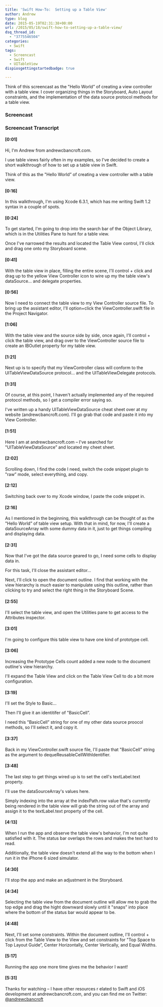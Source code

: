 ```yaml
---
title: 'Swift How-To:  Setting up a Table View'
author: Andrew
type: blog
date: 2015-05-19T02:31:38+00:00
url: /2015/05/18/swift-how-to-setting-up-a-table-view/
dsq_thread_id:
  - "3775546504"
categories:
  - Swift
tags:
  - Screencast
  - Swift
  - UITableView
dispiosgettingstartedbadge: true

---
```

Think of this screencast as the "Hello World&#8221; of creating a view controller with a table view. I cover organizing things in the Storyboard, Auto Layout constraints, and the implementation of the data source protocol methods for a table view.

### Screencast



### Screencast Transcript

#### [0:01]

Hi, I'm Andrew from andrewcbancroft.com.

I use table views fairly often in my examples, so I've decided to create a short walkthrough of how to set up a table view in Swift.

Think of this as the "Hello World&#8221; of creating a view controller with a table view.

#### [0:16]

In this walkthrough, I'm using Xcode 6.3.1, which has me writing Swift 1.2 syntax in a couple of spots.

#### [0:24]

To get started, I'm going to drop into the search bar of the Object Library, which is in the Utilities Pane to hunt for a table view.

Once I've narrowed the results and located the Table View control, I'll click and drag one onto my Storyboard scene.

#### [0:41]

With the table view in place, filling the entire scene, I'll control + click and drag up to the yellow View Controller icon to wire up my the table view's dataSource&#8230; and delegate properties.

#### [0:56]

Now I need to connect the table view to my View Controller source file. To bring up the assistant editor, I'll option+click the ViewController.swift file in the Project Navigator.

#### [1:06]

With the table view and the source side by side, once again, I'll control + click the table view, and drag over to the ViewController source file to create an IBOutlet property for my table view.

#### [1:21]

Next up is to specify that my ViewController class will conform to the UITableViewDataSource protocol&#8230; and the UITableViewDelegate protocols.

#### [1:31]

Of course, at this point, I haven't actually implemented any of the required protocol methods, so I get a compiler error saying so.

I've written up a handy UITableViewDataSource cheat sheet over at my website (andrewcbancroft.com). I'll go grab that code and paste it into my View Controller.

#### [1:51]

Here I am at andrewcbancroft.com – I've searched for "UITableViewDataSource&#8221; and located my cheet sheet.

#### [2:02]

Scrolling down, I find the code I need, switch the code snippet plugin to "raw&#8221; mode, select everything, and copy.

#### [2:12]

Switching back over to my Xcode window, I paste the code snippet in.

#### [2:16]

As I mentioned in the beginning, this walkthrough can be thought of as the "Hello World&#8221; of table view setup. With that in mind, for now, I'll create a dataSourceArray with some dummy data in it, just to get things compiling and displaying data.

#### [2:31]

Now that I've got the data source geared to go, I need some cells to display data in.

For this task, I'll close the assistant editor&#8230;

Next, I'll click to open the document outline. I find that working with the view hierarchy is _much_ easier to manipulate using this outline, rather than clicking to try and select the right thing in the Storyboard Scene.

#### [2:55]

I'll select the table view, and open the Utilities pane to get access to the Attributes inspector.

#### [3:01]

I'm going to configure this table view to have one kind of prototype cell.

#### [3:06]

Increasing the Prototype Cells count added a new node to the document outline's view hierarchy.

I'll expand the Table View and click on the Table View Cell to do a bit more configuration.

#### [3:19]

I'll set the Style to Basic&#8230;

Then I'll give it an identitifer of "BasicCell&#8221;.

I need this "BasicCell&#8221; string for one of my other data source proocol methods, so I'll select it, and copy it.

#### [3:37]

Back in my ViewController.swift source file, I'll paste that "BasicCell&#8221; string as the argument to dequeReusableCellWithIdentifier.

#### [3:48]

The last step to get things wired up is to set the cell's textLabel.text property.

I'll use the dataSourceArray's values here.

Simply indexing into the array at the indexPath.row value that's currently being rendered in the table view will grab the string out of the array and assign it to the textLabel.text property of the cell.

#### [4:13]

When I run the app and observe the table view's behavior, I'm not quite satisfied with it. The status bar overlaps the rows and makes the text hard to read.

Additionally, the table view doesn't extend all the way to the bottom when I run it in the iPhone 6 sized simulator.

#### [4:30]

I'll stop the app and make an adjustment in the Storyboard.

#### [4:34]

Selecting the table view from the document outline will allow me to grab the top edge and drag the hight downward slowly until it "snaps&#8221; into place where the bottom of the status bar would appear to be.

#### [4:48]

Next, I'll set some constraints. Within the document outline, I'll control + click from the Table View to the View and set constraints for "Top Space to Top Layout Guide&#8221;, Center Horizontally, Center Vertically, and Equal Widths.

#### [5:17]

Running the app one more time gives me the behavior I want!

#### [5:31]

Thanks for watching – I have other resources r elated to Swift and iOS development at andrewcbancroft.com, and you can find me on Twitter: [@andrewcbancroft][1]

 [1]: https://twitter.com/andrewcbancroft